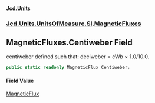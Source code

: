 #### [Jcd.Units](index.md 'index')
### [Jcd.Units.UnitsOfMeasure.SI](Jcd.Units.UnitsOfMeasure.SI.md 'Jcd.Units.UnitsOfMeasure.SI').[MagneticFluxes](MagneticFluxes.md 'Jcd.Units.UnitsOfMeasure.SI.MagneticFluxes')

## MagneticFluxes.Centiweber Field

centiweber defined such that: deciweber = cWb × 1.0/10.0.

```csharp
public static readonly MagneticFlux Centiweber;
```

#### Field Value
[MagneticFlux](MagneticFlux.md 'Jcd.Units.UnitTypes.MagneticFlux')